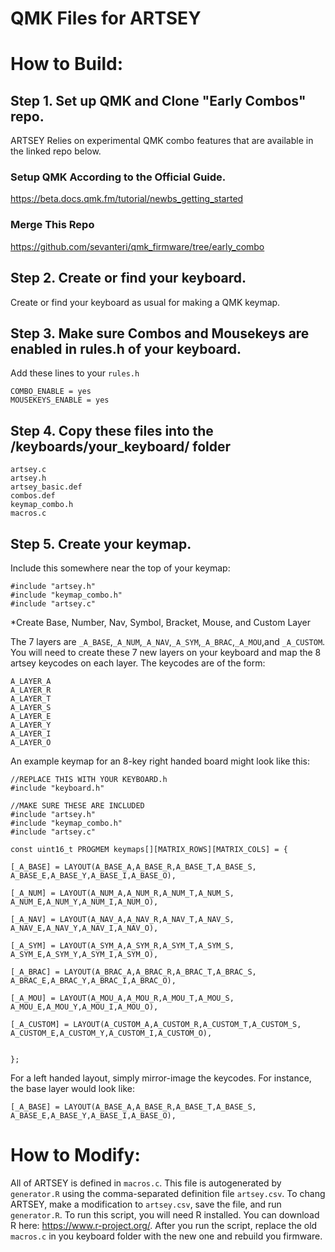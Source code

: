 # QMK Files for ARTSEY

# How to Build:

## Step 1. Set up QMK and Clone "Early Combos" repo.
ARTSEY Relies on experimental QMK combo features that are available in the linked repo below. 

### Setup QMK According to the Official Guide.

https://beta.docs.qmk.fm/tutorial/newbs_getting_started

### Merge This Repo
https://github.com/sevanteri/qmk_firmware/tree/early_combo

## Step 2. Create or find your keyboard. 

Create or find your keyboard as usual for making a QMK keymap. 

## Step 3. Make sure Combos and Mousekeys are enabled in rules.h of your keyboard.  
Add these lines to your `rules.h`

	COMBO_ENABLE = yes
	MOUSEKEYS_ENABLE = yes

## Step 4. Copy these files into the /keyboards/your_keyboard/ folder

	artsey.c  
	artsey.h
	artsey_basic.def
	combos.def
	keymap_combo.h
	macros.c

## Step 5. Create your keymap.   
Include this somewhere near the top of your keymap:

	#include "artsey.h"
	#include "keymap_combo.h"
	#include "artsey.c"

*Create Base, Number, Nav, Symbol, Bracket, Mouse, and Custom Layer  

The 7 layers are `_A_BASE`,`_A_NUM`,`_A_NAV`,`_A_SYM`,`_A_BRAC`,`_A_MOU`,and `_A_CUSTOM`. You will need to create these 7 new layers on your keyboard and map the 8 artsey keycodes on each layer. The keycodes are of the form:

	A_LAYER_A
	A_LAYER_R
	A_LAYER_T
	A_LAYER_S
	A_LAYER_E
	A_LAYER_Y
	A_LAYER_I
	A_LAYER_O

An example keymap for an 8-key right handed board might look like this:

	//REPLACE THIS WITH YOUR KEYBOARD.h 
	#include "keyboard.h"

	//MAKE SURE THESE ARE INCLUDED
	#include "artsey.h"
	#include "keymap_combo.h"
	#include "artsey.c"

	const uint16_t PROGMEM keymaps[][MATRIX_ROWS][MATRIX_COLS] = {

	[_A_BASE] = LAYOUT(A_BASE_A,A_BASE_R,A_BASE_T,A_BASE_S,
	A_BASE_E,A_BASE_Y,A_BASE_I,A_BASE_O),

	[_A_NUM] = LAYOUT(A_NUM_A,A_NUM_R,A_NUM_T,A_NUM_S,
	A_NUM_E,A_NUM_Y,A_NUM_I,A_NUM_O),

	[_A_NAV] = LAYOUT(A_NAV_A,A_NAV_R,A_NAV_T,A_NAV_S,
	A_NAV_E,A_NAV_Y,A_NAV_I,A_NAV_O),

	[_A_SYM] = LAYOUT(A_SYM_A,A_SYM_R,A_SYM_T,A_SYM_S,
	A_SYM_E,A_SYM_Y,A_SYM_I,A_SYM_O),

	[_A_BRAC] = LAYOUT(A_BRAC_A,A_BRAC_R,A_BRAC_T,A_BRAC_S,
	A_BRAC_E,A_BRAC_Y,A_BRAC_I,A_BRAC_O),

	[_A_MOU] = LAYOUT(A_MOU_A,A_MOU_R,A_MOU_T,A_MOU_S,
	A_MOU_E,A_MOU_Y,A_MOU_I,A_MOU_O),

	[_A_CUSTOM] = LAYOUT(A_CUSTOM_A,A_CUSTOM_R,A_CUSTOM_T,A_CUSTOM_S,
	A_CUSTOM_E,A_CUSTOM_Y,A_CUSTOM_I,A_CUSTOM_O),


	};


For a left handed layout, simply mirror-image the keycodes. For instance, the base layer would look like:

	[_A_BASE] = LAYOUT(A_BASE_A,A_BASE_R,A_BASE_T,A_BASE_S,
	A_BASE_E,A_BASE_Y,A_BASE_I,A_BASE_O),

# How to Modify:

All of ARTSEY is defined in `macros.c`. This file is autogenerated by `generator.R` using the comma-separated definition file `artsey.csv`. To chang ARTSEY, make a modification to `artsey.csv`, save the file, and run `generator.R`. To run this script, you will need R installed. You can download R here: https://www.r-project.org/. After you run the script, replace the old `macros.c` in you keyboard folder with the new one and rebuild you firmware.   
